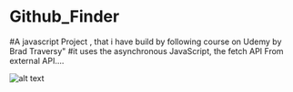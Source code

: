 # Github_Finder

#A javascript Project , that i have build by following course on Udemy by Brad Traversy"
#it uses the asynchronous JavaScript, the fetch API From external API....


![alt text](C:\ProjectJavaScript\JavaScript-Brad-Udemy\Project-API\GithubFinder\img\githubCaption.png)
